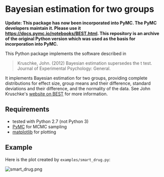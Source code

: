 # Bayesian estimation for two groups

**Update: This package has now been incorporated into PyMC. The PyMC developers maintain it. Please use it https://docs.pymc.io/notebooks/BEST.html. This repository is an archive of the original Python version which was used as the basis for incorporation into PyMC.**

This Python package implements the software described in

> Kruschke, John. (2012) Bayesian estimation supersedes the t
> test. Journal of Experimental Psychology: General.

It implements Bayesian estimation for two groups, providing complete
distributions for effect size, group means and their difference,
standard deviations and their difference, and the normality of the
data. See John Kruschke's [website on
BEST](http://www.indiana.edu/~kruschke/BEST/) for more information.

## Requirements ##

 * tested with Python 2.7 (not Python 3)
 * [PyMC](https://github.com/pymc-devs/pymc) for MCMC sampling
 * [matplotlib](http://matplotlib.org) for plotting

## Example ##

Here is the plot created by `examples/smart_drug.py`:

![smart_drug.png](http://strawlab.org/assets/smart_drug.png)
